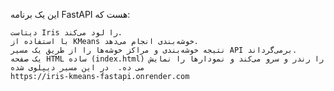 این یک برنامه FastAPI هست که:

    دیتاست Iris را لود می‌کند.
    با استفاده از KMeans خوشه‌بندی انجام می‌دهد.
    نتیجه خوشه‌بندی و مراکز خوشه‌ها را از طریق یک مسیر API برمی‌گرداند.
    یک صفحه HTML ساده (index.html) را رندر و سرو می‌کند و نمودارها را نمایش می ده.  در این مسیر دیپلوی شده 
    https://iris-kmeans-fastapi.onrender.com
